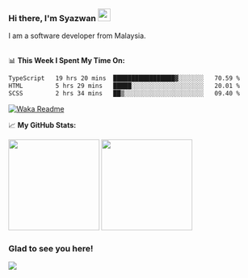 ### Hi there, I'm Syazwan <img src="https://media.giphy.com/media/hvRJCLFzcasrR4ia7z/giphy.gif" width="25px">
I am a software developer from Malaysia.
<br/><br/>

📊 **This Week I Spent My Time On:**
<!--START_SECTION:waka-->

```txt
TypeScript   19 hrs 20 mins  █████████████████▓░░░░░░░   70.59 %
HTML         5 hrs 29 mins   █████░░░░░░░░░░░░░░░░░░░░   20.01 %
SCSS         2 hrs 34 mins   ██▒░░░░░░░░░░░░░░░░░░░░░░   09.40 %
```

<!--END_SECTION:waka-->
[![Waka Readme](https://github.com/syazwanz/syazwanz/actions/workflows/wakatime.yml/badge.svg)](https://github.com/syazwanz/syazwanz/actions/workflows/wakatime.yml)

📈 **My GitHub Stats:**

<p>
  <img height="180em" src="https://github-readme-stats.vercel.app/api?username=syazwanz&show_icons=true&hide_border=false&&count_private=true&include_all_commits=true" />
  <img height="180em" src="https://github-readme-stats.vercel.app/api/top-langs/?username=syazwanz&exclude_repo=KNN-Image-Classification&show_icons=true&hide_border=false&layout=compact&langs_count=8"/>
</p>

### Glad to see you here!
![](https://visitor-badge.glitch.me/badge?page_id=syazwanz.syazwanz)

